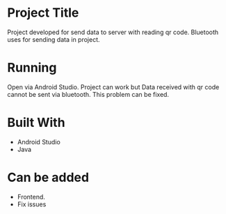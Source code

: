 # Project Title
 Project developed for send data to server with reading qr code. Bluetooth uses for sending data in project. 

# Running
 Open via Android Studio. 
 Project can work but Data received with qr code cannot be sent via bluetooth. This problem can be fixed. 
 
 # Built With
 - Android Studio
 - Java

# Can be added
 - Frontend.
 - Fix issues
